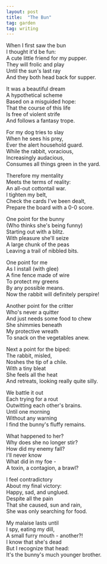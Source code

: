 ```yaml
---
layout: post
title:  "The Bun"
tag: garden
tag: writing
---
```


When I first saw the bun\
I thought it'd be fun:\
A cute little friend for my pupper.\
They will frolic and play\
Until the sun's last ray\
And they both head back for supper.

It was a beautiful dream\
A hypothetical scheme\
Based on a misguided hope:\
That the course of this life\
Is free of violent strife\
And follows a fantasy trope.

For my dog tries to slay\
When he sees his prey,\
Ever the alert household guard.\
While the rabbit, voracious,\
Increasingly audacious,\
Consumes all things green in the yard.

Therefore my mentality\
Meets the terms of reality:\
An all-out cottontail war.\
I tighten my belt,\
Check the cards I've been dealt,\
Prepare the board with a 0-0 score.

One point for the bunny\
(Who thinks she's being funny)\
Starting out with a blitz.\
With pleasure she'll seize\
A large chunk of the peas\
Leaving a trail of nibbled bits.

One point for me\
As I install (with glee)\
A fine fence made of wire\
To protect my greens\
By any possible means.\
Now the rabbit will definitely perspire!

Another point for the critter\
Who's never a quitter\
And just needs some food to chew\
She shimmies beneath\
My protective wreath\
To snack on the vegetables anew.

Next a point for the biped:\
The rabbit, misled,\
Noshes the tip of a chile.\
With a tiny bleat\
She feels all the heat\
And retreats, looking really quite silly.

We battle it out\
Each trying for a rout\
Outwitting each other's brains.\
Until one morning\
Without any warning\
I find the bunny's fluffy remains.

What happened to her?\
Why does she no longer stir?\
How did my enemy fall?\
I'll never know\
What did in my foe -\
A toxin, a contagion, a brawl?

I feel contradictory\
About my final victory:\
Happy, sad, and unglued.\
Despite all the pain\
That she caused, sun and rain,\
She was only searching for food.

My malaise lasts until\
I spy, eating my dill,\
A small furry mouth - another?!\
I know that she's dead\
But I recognize that head:\
It's the bunny's much younger brother.
